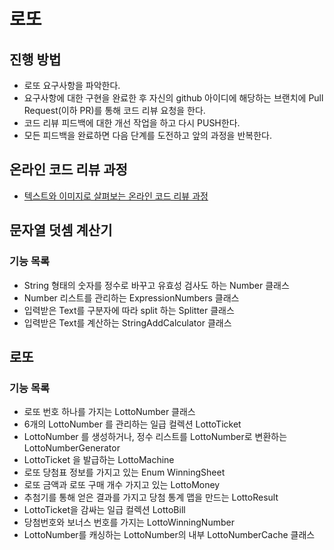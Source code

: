 # 로또
## 진행 방법
* 로또 요구사항을 파악한다.
* 요구사항에 대한 구현을 완료한 후 자신의 github 아이디에 해당하는 브랜치에 Pull Request(이하 PR)를 통해 코드 리뷰 요청을 한다.
* 코드 리뷰 피드백에 대한 개선 작업을 하고 다시 PUSH한다.
* 모든 피드백을 완료하면 다음 단계를 도전하고 앞의 과정을 반복한다.

## 온라인 코드 리뷰 과정
* [텍스트와 이미지로 살펴보는 온라인 코드 리뷰 과정](https://github.com/next-step/nextstep-docs/tree/master/codereview)



## 문자열 덧셈 계산기

### 기능 목록

- String 형태의 숫자를 정수로 바꾸고 유효성 검사도 하는 Number 클래스
- Number 리스트를 관리하는 ExpressionNumbers 클래스
- 입력받은 Text를 구분자에 따라 split 하는 Splitter 클래스
- 입력받은 Text를 계산하는 StringAddCalculator 클래스


## 로또

### 기능 목록

- 로또 번호 하나를 가지는 LottoNumber 클래스
- 6개의 LottoNumber 를 관리하는 일급 컬렉션 LottoTicket
- LottoNumber 를 생성하거나, 정수 리스트를 LottoNumber로 변환하는 LottoNumberGenerator 
- LottoTicket 을 발급하는 LottoMachine
- 로또 당첨표 정보를 가지고 있는 Enum WinningSheet
- 로또 금액과 로또 구매 개수 가지고 있는 LottoMoney
- 추첨기를 통해 얻은 결과를 가지고 당첨 통계 맵을 만드는 LottoResult 
- LottoTicket을 감싸는 일급 컬렉션 LottoBill
- 당첨번호와 보너스 번호를 가지는 LottoWinningNumber
- LottoNumber를 캐싱하는 LottoNumber의 내부 LottoNumberCache 클래스